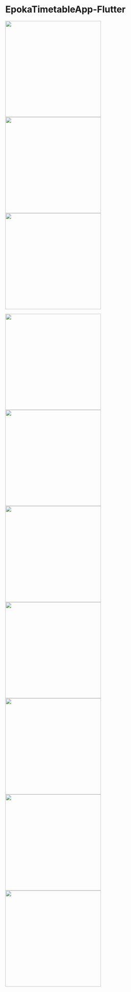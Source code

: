 # EpokaTimetableApp-Flutter

<p float="left">
<img src="/screenshots/2.jpg" width="300">
<img src="/screenshots/7.jpg" width="300">
<img src="/screenshots/5.jpg" width="300">
</p>
<img src="/screenshots/8.jpg" width="300">
<img src="/screenshots/9.jpg" width="300">
<img src="/screenshots/10.jpg" width="300">
<img src="/screenshots/11.jpg" width="300">

<img src="/screenshots/0.jpg" width="300">
<img src="/screenshots/12.jpg" width="300">
<img src="/screenshots/7.jpg" width="300">
